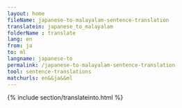 ```yaml
---
layout: home
fileName: japanese-to-malayalam-sentence-translation
translatein: japanese_to_malayalam
folderName : translate
lang: en
from: ja
to: ml
langname: japanese-to
permalink: /japanese-to-malayalam-sentence-translation
tool: sentence-translations
matchurls: en&&ja&&ml
---
```

{% include section/translateinto.html %}
